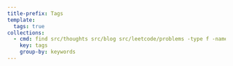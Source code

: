 ```yaml
---
title-prefix: Tags
template:
  tags: true
collections:
  - cmd: find src/thoughts src/blog src/leetcode/problems -type f -name "index.md" ! -path "src/thoughts/index.md" ! -path "src/blog/index.md" ! -path "src/leetcode/problems/index.md" ! -path "src/blog/tags/index.md"
    key: tags
    group-by: keywords
---
```

